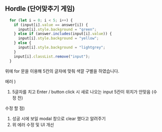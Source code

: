 ## Hordle (단어맞추기 게임)

``` Javascript
  for (let i = 0; i < 5; i++) {
    if (input[i].value == answer[i]) {
      input[i].style.background = "green";
    } else if (answer.includes(input[i].value)) {
      input[i].style.background = "yellow";
    } else {
      input[i].style.background = "lightgrey";
    }
    input[i].classList.remove("input");
  }
```
위에 for 문을 이용해 5칸의 글자에 맞춰 색깔 구별을 하였습니다.

에러 ) 
1. 5글자를 치고 Enter / button click 시 새로 나오는 input 5칸이 위치가 안맞음 (수정 전)

수정 할 점)
1. 성공 시에 보일 modal 창으로 clear 했다고 알려주기
2. 위 에러 수정 및 UI 개선
